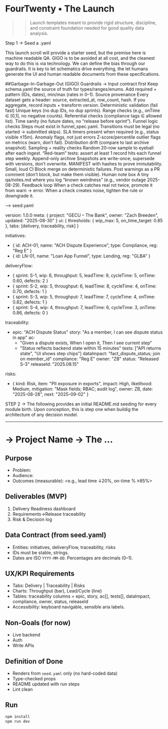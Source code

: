 # FourTwenty • The Launch

>>Launch templates meant to provide rigid structure, discipline, and constraint foundation needed for good quality data analysis.

Step 1 -> Seed a .yaml

This launch scroll will provide a starter seed, but the premise here is machine readable QA.  GIGO is to be avoided at all cost, and the cleanest way to do this is via technology.  We can define the bias through our guardrails.  It is key to let schematics drive everything, the let humans generate the UI and human readable documents from these specifications.

##Garbage-In-Garbage-Out (GIGO) Guardrails ->
Input contract first
Keep schema.yaml the source of truth for types/ranges/enums.
Add required + pattern (IDs, dates), min/max (rates in 0–1).
Source provenance
Every dataset gets a header: source, extracted_at, row_count, hash.
If you aggregate, record inputs + transform version.
Deterministic validation (fail fast)
Unique keys (no dup IDs, no dup sprints).
Range checks (e.g., onTime ∈ [0,1], no negative counts).
Referential checks (compliance tags ∈ allowed list).
Time sanity (no future dates, no “release before sprint”).
Funnel logic checks
Steps must exist in funnel_spec.yaml.
Transitions must be legal (no started → submitted skips).
SLA timers present when required (e.g., status visible ≤15m).
Anomaly flags, not just errors
Z-score/percentile outlier flags on metrics (warn, don’t fail).
Distribution drift (compare to last archive snapshot).
Sampling + reality checks
Random 20-row sample to eyeball after each ingest.
“Red-team” tests: assert at least 1 record hits each funnel step weekly.
Append-only archive
Snapshots are write-once; supersede with versions, don’t overwrite.
MANIFEST with hashes to prove immutability.
Small, loud CI
Block merge on deterministic failures.
Post warnings as a PR comment (don’t block, but make them visible).
Human note box
A tiny qa/notes.md where you log “known weirdness” (e.g., vendor outage 2025-08-29).
Feedback loop
When a check catches real rot twice, promote it from warn → error.
When a check creates noise, tighten the rule or downgrade it.

--> seed.yaml

version: 1.0.0
meta: { project: "GECU – The Bank", owner: "Zach Breeden", updated: "2025-08-30" }
ui: { thresholds: { wip_max: 5, on_time_target: 0.85 }, tabs: [delivery, traceability, risk] }

initiatives:
  - { id: ACH-01, name: "ACH Dispute Experience", type: Compliance, reg: "Reg E" }
  - { id: LN-01,  name: "Loan App Funnel",       type: Lending,    reg: "GLBA" }

deliveryFlow:
  - { sprint: S-1, wip: 6, throughput: 5, leadTime: 9, cycleTime: 5, onTime: 0.60, defects: 2 }
  - { sprint: S-2, wip: 5, throughput: 6, leadTime: 8, cycleTime: 4, onTime: 0.70, defects: 1 }
  - { sprint: S-3, wip: 5, throughput: 7, leadTime: 7, cycleTime: 4, onTime: 0.82, defects: 1 }
  - { sprint: S-4, wip: 4, throughput: 7, leadTime: 6, cycleTime: 3, onTime: 0.86, defects: 0 }

traceability:
  - epic: "ACH Dispute Status"
    story: "As a member, I can see dispute status in app"
    ac:
      - "Given a dispute exists, When I open it, Then I see current step"
      - "Status reflects backend state within 15 minutes"
    tests: ["API returns state", "UI shows step chips"]
    dataImpact: "fact_dispute_status; join on member_id"
    compliance: "Reg E"
    owner: "ZB"
    status: "Released S-3"
    releaseId: "2025.08.15"

risks:
  - { kind: Risk, item: "PII exposure in exports", impact: High, likelihood: Medium,
      mitigation: "Mask fields; RBAC; audit log", owner: ZB, date: "2025-08-28", next: "2025-09-02" }


STEP 2 -> The following provides an initial README.md seeding for every module birth.  Upon conception, this is step one when buildig the architecture of any decision model.

---
# <GLYPH> -> Project Name -> The ...

## Purpose
- Problem:
- Audience:
- Outcomes (measurable): <e.g., lead time ↓20%, on-time % ≥85%>

## Deliverables (MVP)
1) Delivery Readiness dashboard
2) Requirements→Release traceability
3) Risk & Decision log

## Data Contract (from seed.yaml)
- Entities: initiatives, deliveryFlow, traceability, risks
- IDs must be stable, strings.
- Dates are ISO `YYYY-MM-DD`. Percentages are decimals (0–1).

## UX/KPI Requirements
- Tabs: Delivery | Traceability | Risks
- Charts: Throughput (bar), Lead/Cycle (line)
- Tables: traceability columns = epic, story, ac[], tests[], dataImpact, compliance, owner, status, releaseId
- Accessibility: keyboard navigable, sensible aria labels.

## Non-Goals (for now)
- Live backend
- Auth
- Write APIs

## Definition of Done
- Renders from `seed.yaml` only (no hard-coded data)
- Type-checked props
- README updated with run steps
- Lint clean

## Run
```bash
npm install
npm run dev
